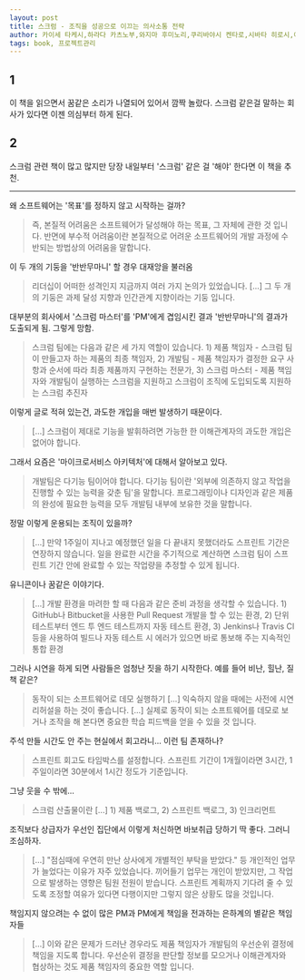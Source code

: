 ```yaml
---
layout: post
title: 스크럼 - 조직을 성공으로 이끄는 의사소통 전략
author: 카이세 타케시,하라다 카츠노부,와지마 후미노리,쿠리바야시 켄타로,시바타 히로시,이에나가 에이지,최지현(역)
tags: book, 프로젝트관리
---
```


## 1
이 책을 읽으면서 꿈같은 소리가 나열되어 있어서 깜짝 놀랐다. 스크럼 같은걸 말하는 회사가 있다면 이젠 의심부터 하게 된다.

## 2
스크럼 관련 책이 많고 많지만 당장 내일부터 '스크럼' 같은 걸 '해야' 한다면 이 책을 추천.

----

왜 소프트웨어는 '목표'를 정하지 않고 시작하는 걸까?
> 즉, 본질적 어려움은 소프트웨어가 달성해야 하는 목표, 그 자체에 관한 것 입니다. 반면에 부수적 어려움이란 본질적으로 어려운 소프트웨어의 개발 과정에 수반되는 방법상의 어려움을 말합니다.

이 두 개의 기둥을 '반반무마니' 할 경우 대재앙을 불러옴
> 리더십이 어떠한 성격인지 지금까지 여러 가지 논의가 있었습니다. [...] 그 두 개의 기둥은 과제 달성 지향과 인간관계 지향이라는 기둥 입니다.

대부분의 회사에서 '스크럼 마스터'를 'PM'에게 겹임시킨 결과 '반반무마니'의 결과가 도출되게 됨. 그렇게 망함.
> 스크럼 팀에는 다음과 같은 세 가지 역할이 있습니다. 1) 제품 책임자 - 스크럼 팀이 만들고자 하는 제품의 최종 책임자, 2) 개발팀 - 제품 책임자가 결정한 요구 사항과 순서에 따라 최종 제품까지 구현하는 전문가, 3) 스크럼 마스터 - 제품 책임자와 개발팀이 실행하는 스크럼을 지원하고 스크럼이 조직에 도입되도록 지원하는 스크럼 추진자

이렇게 글로 적혀 있는건, 과도한 개입을 매번 발생하기 때문이다.
> [...] 스크럼이 제대로 기능을 발휘하려면 가능한 한 이해관계자의 과도한 개입은 없어야 합니다.

그래서 요즘은 '마이크로서비스 아키텍처'에 대해서 알아보고 있다.
> 개발팀은 다기능 팀이어야 합니다. 다기능 팀이란 '외부에 의존하지 않고 작업을 진행할 수 있는 능력을 갖춘 팀'을 말합니다. 프로그래밍이나 디자인과 같은 제품의 완성에 필요한 능력을 모두 개발팀 내부에 보유한 것을 말합니다.

정말 이렇게 운용되는 조직이 있을까?
> [...] 만약 1주일이 지나고 예정했던 일을 다 끝내지 못했더라도 스프린트 기간은 연장하지 않습니다. 일을 완료한 시간을 주기적으로 계산하면 스크럼 팀이 스프린트 기간 안에 완료할 수 있는 작업량을 추정할 수 있게 됩니다.

유니콘이나 꿈같은 이야기다.
> [...] 개발 환경을 마려한 할 때 다음과 같은 준비 과정을 생각할 수 있습니다. 1) GitHub나 Bitbucket을 사용한 Pull Request 개발을 할 수 있는 환경, 2) 단위 테스트부터 엔드 투 엔드 테스트까지 자동 테스트 환경, 3) Jenkins나 Travis CI등을 사용하여 빌드나 자동 테스트 시 에러가 있으면 바로 통보해 주는 지속적인 통합 환경

그러나 시연을 하게 되면 사람들은 엄청난 짓을 하기 시작한다. 예를 들어 비난, 힐난, 질책 같은?
> 동작이 되는 소프트웨어로 데모 실행하기 [...] 익숙하지 않을 때에는 사전에 시연 리허설을 하는 것이 좋습니다. [...] 실제로 동작이 되는 소프트웨어를 데모로 보거나 조작을 해 본다면 중요한 학습 피드백을 얻을 수 있을 것 입니다.

주석 만들 시간도 안 주는 현실에서 회고라니... 이런 팀 존재하나?
> 스프린트 회고도 타임박스를 설정합니다. 스프린트 기간이 1개월이라면 3시간, 1주일이라면 30분에서 1시간 정도가 기준입니다.

그냥 웃을 수 밖에...
> 스크럼 산출물이란 [...] 1) 제품 백로그, 2) 스프린트 백로그, 3) 인크리먼트

조직보다 상급자가 우선인 집단에서 이렇게 처신하면 바보취급 당하기 딱 좋다. 그러니 조심하자.
> [...] "점심때에 우연히 만난 상사에게 개별적인 부탁을 받았다." 등 개인적인 업무가 늘었다는 이유가 자주 있었습니다. 끼어들기 업무는 개인이 받았지만, 그 작업으로 발생하는 영향은 팀원 전원이 받습니다. 스프린트 계획까지 기다려 줄 수 있도록 조정할 여유가 있다면 다행이지만 그렇지 않은 상황도 많을 것입니다.

책임지지 않으려는 수 없이 많은 PM과 PM에게 책임을 전과하는 은하계의 별같은 책임자들
> [...] 이와 같은 문제가 드러난 경우라도 제품 책임자가 개발팀의 우선순위 결정에 책임을 지도록 합니다. 우선순위 결정을 판단할 정보를 모으거나 이해관계자와 협상하는 것도 제품 책임자의 중요한 역할 입니다.

